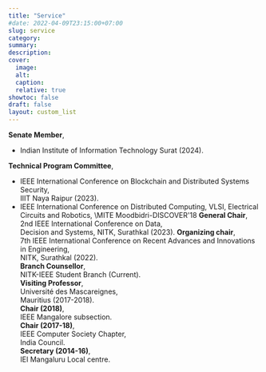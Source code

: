 ```yaml
---
title: "Service"
#date: 2022-04-09T23:15:00+07:00
slug: service
category:
summary:
description: 
cover:
  image:
  alt:
  caption: 
  relative: true
showtoc: false
draft: false
layout: custom_list
---
```

  **Senate Member**, 
 - Indian Institute of Information Technology Surat (2024).
   
  **Technical Program Committee**, 
 - IEEE International Conference on Blockchain and Distributed Systems Security,  \
 IIIT Naya Raipur (2023).
 - IEEE International Conference on Distributed Computing, VLSI, Electrical Circuits and Robotics, \MITE Moodbidri-DISCOVER'18
  **General Chair**,  \
 2nd IEEE International Conference on Data,   \
 Decision and Systems, NITK, Surathkal (2023).
  **Organizing chair**, \
 7th IEEE International Conference on Recent Advances and Innovations in Engineering,   \
 NITK, Surathkal (2022).  
  **Branch Counsellor**,  \
  NITK-IEEE Student Branch (Current).  
  **Visiting Professor**, \
 Université des Mascareignes,   \
 Mauritius (2017-2018).  
  **Chair (2018)**,   \
 IEEE Mangalore subsection.  
  **Chair (2017-18)**,  \
IEEE Computer Society Chapter,  \
 India Council.  
  **Secretary (2014-16)**,  \
  IEI Mangaluru Local centre.      
